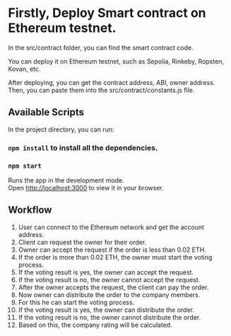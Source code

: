 # Firstly, Deploy Smart contract on Ethereum testnet.

In the src/contract folder, you can find the smart contract code.

You can deploy it on Ethereum testnet, such as Sepolia, Rinkeby, Ropsten, Kovan, etc.

After deploying, you can get the contract address, ABI, owner address.
Then, you can paste them into the src/contract/constants.js file.

## Available Scripts

In the project directory, you can run:

### `npm install` to install all the dependencies.

### `npm start`

Runs the app in the development mode.\
Open [http://localhost:3000](http://localhost:3000) to view it in your browser.

## Workflow

1. User can connect to the Ethereum network and get the account address.
2. Client can request the owner for their order.
3. Owner can accept the request if the order is less than 0.02 ETH.
4. If the order is more than 0.02 ETH, the owner must start the voting process.
5. If the voting result is yes, the owner can accept the request.
6. If the voting result is no, the owner cannot accept the request.
7. After the owner accepts the request, the client can pay the order.
8. Now owner can distribute the order to the company members.
9. For this he can start the voting process.
10. If the voting result is yes, the owner can distribute the order.
11. If the voting result is no, the owner cannot distribute the order.
12. Based on this, the company rating will be calculated.

